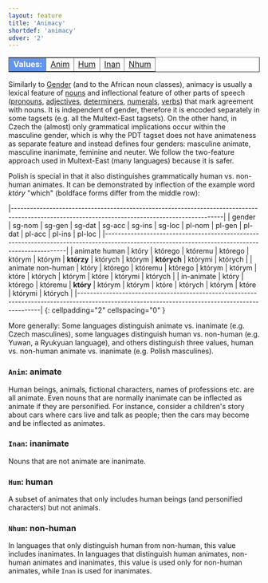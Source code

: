 ```yaml
---
layout: feature
title: 'Animacy'
shortdef: 'animacy'
udver: '2'
---
```


<table class="typeindex" border="1">
<tr>
  <td style="background-color:cornflowerblue;color:white"><strong>Values:</strong> </td>
  <td><a href="#Anim">Anim</a></td>
  <td><a href="#Hum">Hum</a></td>
  <td><a href="#Inan">Inan</a></td>
  <td><a href="#Nhum">Nhum</a></td>
</tr>
</table>

Similarly to [Gender]() (and to the African noun classes), animacy is
usually a lexical feature of [nouns](u-pos/NOUN) and inflectional feature
of other parts of speech ([pronouns](u-pos/PRON),
[adjectives](u-pos/ADJ), [determiners](u-pos/DET), [numerals](u-pos/NUM),
[verbs](u-pos/VERB)) that mark agreement with
nouns. It is
independent of gender, therefore it is encoded separately in some
tagsets (e.g. all the Multext-East tagsets). On the other hand, in
Czech the (almost) only grammatical implications occur within the
masculine gender, which is why the PDT tagset does not have
animateness as separate feature and instead defines four genders:
masculine animate, masculine inanimate, feminine and neuter.  We
follow the two-feature approach used in Multext-East (many languages)
because it is safer.

Polish is special in that it also distinguishes grammatically human
vs. non-human animates. It can be demonstrated by inflection of the
example word _który_ "which" (boldface forms differ from the middle
row):

|------------------------------------------------------------------------------------------------------------------------------------------------|
| gender            | sg-nom | sg-gen  | sg-dat  | sg-acc    | sg-ins | sg-loc | pl-nom     | pl-gen  | pl-dat | pl-acc      | pl-ins  | pl-loc  | 
|------------------------------------------------------------------------------------------------------------------------------------------------|
| animate human     | który  | którego | któremu | którego   | którym | którym | **którzy** | których | którym | **których** | którymi | których | 
| animate non-human | który  | którego | któremu | którego   | którym | którym | które      | których | którym | które       | którymi | których | 
| in-animate        | który  | którego | któremu | **który** | którym | którym | które      | których | którym | które       | którymi | których | 
|------------------------------------------------------------------------------------------------------------------------------------------------|
{: cellpadding="2" cellspacing="0" }

More generally: Some languages distinguish animate vs. inanimate (e.g. Czech
masculines), some languages distinguish human vs. non-human (e.g. Yuwan, a
Ryukyuan language), and others distinguish three values, human vs. non-human
animate vs. inanimate (e.g. Polish masculines).

### <a name="Anim">`Anim`</a>: animate

Human beings, animals, fictional characters, names of professions
etc. are all animate. Even nouns that are normally inanimate can be
inflected as animate if they are personified. For instance, consider a
children's story about cars where cars live and talk as people; then
the cars may become and be inflected as animates.

### <a name="Inan">`Inan`</a>: inanimate

Nouns that are not animate are inanimate.

### <a name="Hum">`Hum`</a>: human

A subset of animates that only includes human beings (and personified characters)
but not animals.

### <a name="Nhum">`Nhum`</a>: non-human

In languages that only distinguish human from non-human, this value includes
inanimates. In languages that distinguish human animates, non-human animates
and inanimates, this value is used only for non-human animates, while `Inan`
is used for inanimates.
